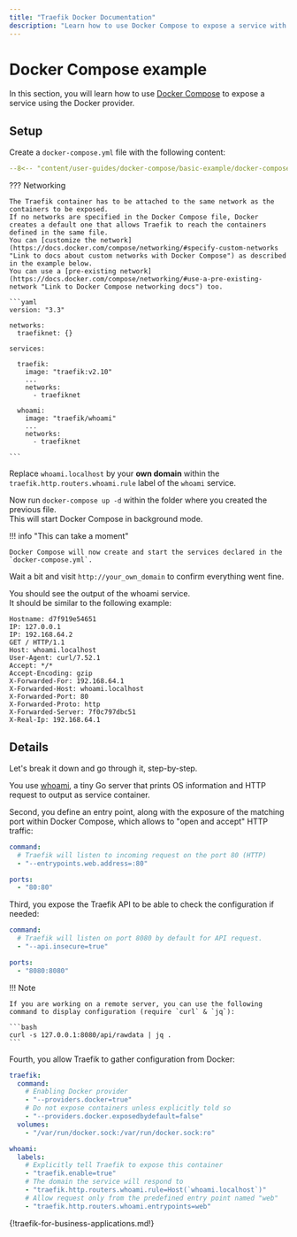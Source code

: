 ```yaml
---
title: "Traefik Docker Documentation"
description: "Learn how to use Docker Compose to expose a service with Traefik Proxy."
---
```


# Docker Compose example

In this section, you will learn how to use [Docker Compose](https://docs.docker.com/compose/ "Link to Docker Compose") to expose a service using the Docker provider.

## Setup

Create a `docker-compose.yml` file with the following content:

```yaml
--8<-- "content/user-guides/docker-compose/basic-example/docker-compose.yml"
```

??? Networking

    The Traefik container has to be attached to the same network as the containers to be exposed.
    If no networks are specified in the Docker Compose file, Docker creates a default one that allows Traefik to reach the containers defined in the same file.
    You can [customize the network](https://docs.docker.com/compose/networking/#specify-custom-networks "Link to docs about custom networks with Docker Compose") as described in the example below.
    You can use a [pre-existing network](https://docs.docker.com/compose/networking/#use-a-pre-existing-network "Link to Docker Compose networking docs") too.

    ```yaml
    version: "3.3"

    networks:
      traefiknet: {}

    services:

      traefik:
        image: "traefik:v2.10"
        ...
        networks:
          - traefiknet

      whoami:
        image: "traefik/whoami"
        ...
        networks:
          - traefiknet

    ```

Replace `whoami.localhost` by your **own domain** within the `traefik.http.routers.whoami.rule` label of the `whoami` service.

Now run `docker-compose up -d` within the folder where you created the previous file.  
This will start Docker Compose in background mode.

!!! info "This can take a moment"

    Docker Compose will now create and start the services declared in the `docker-compose.yml`.

Wait a bit and visit `http://your_own_domain` to confirm everything went fine.

You should see the output of the whoami service.  
It should be similar to the following example:

```text
Hostname: d7f919e54651
IP: 127.0.0.1
IP: 192.168.64.2
GET / HTTP/1.1
Host: whoami.localhost
User-Agent: curl/7.52.1
Accept: */*
Accept-Encoding: gzip
X-Forwarded-For: 192.168.64.1
X-Forwarded-Host: whoami.localhost
X-Forwarded-Port: 80
X-Forwarded-Proto: http
X-Forwarded-Server: 7f0c797dbc51
X-Real-Ip: 192.168.64.1
```

## Details

Let's break it down and go through it, step-by-step.

You use [whoami](https://github.com/traefik/whoami "Link to the GitHub repo of whoami"), a tiny Go server that prints OS information and HTTP request to output as service container.

Second, you define an entry point, along with the exposure of the matching port within Docker Compose, which allows to "open and accept" HTTP traffic:

```yaml
command:
  # Traefik will listen to incoming request on the port 80 (HTTP)
  - "--entrypoints.web.address=:80"

ports:
  - "80:80"
```

Third, you expose the Traefik API to be able to check the configuration if needed:

```yaml
command:
  # Traefik will listen on port 8080 by default for API request.
  - "--api.insecure=true"

ports:
  - "8080:8080"
```

!!! Note

    If you are working on a remote server, you can use the following command to display configuration (require `curl` & `jq`):

    ```bash
    curl -s 127.0.0.1:8080/api/rawdata | jq .
    ```

Fourth, you allow Traefik to gather configuration from Docker:

```yaml
traefik:
  command:
    # Enabling Docker provider
    - "--providers.docker=true"
    # Do not expose containers unless explicitly told so
    - "--providers.docker.exposedbydefault=false"
  volumes:
    - "/var/run/docker.sock:/var/run/docker.sock:ro"

whoami:
  labels:
    # Explicitly tell Traefik to expose this container
    - "traefik.enable=true"
    # The domain the service will respond to
    - "traefik.http.routers.whoami.rule=Host(`whoami.localhost`)"
    # Allow request only from the predefined entry point named "web"
    - "traefik.http.routers.whoami.entrypoints=web"
```

{!traefik-for-business-applications.md!}
